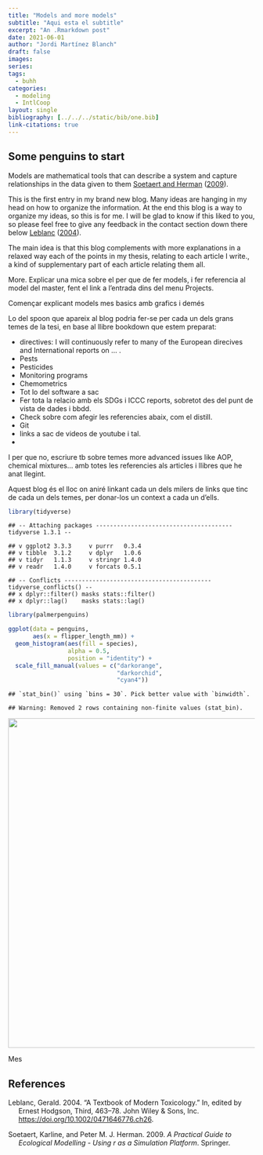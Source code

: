 ```yaml
---
title: "Models and more models"
subtitle: "Aqui esta el subtitle"
excerpt: "An .Rmarkdown post"
date: 2021-06-01
author: "Jordi Martínez Blanch"
draft: false
images:
series:
tags: 
  - buhh
categories:
  - modeling
  - IntlCoop
layout: single
bibliography: [../../../static/bib/one.bib]
link-citations: true
---
```


## Some penguins to start

Models are mathematical tools that can describe a system and capture relationships in the data given to them [Soetaert and Herman](#ref-Soetaert2009) ([2009](#ref-Soetaert2009)).

This is the first entry in my brand new blog. Many ideas are hanging in my head on how to organize the information. At the end this blog is a way to organize my ideas, so this is for me. I will be glad to know if this liked to you, so please feel free to give any feedback in the contact section down there below [Leblanc](#ref-Leblanc2004) ([2004](#ref-Leblanc2004)).

The main idea is that this blog complements with more explanations in a relaxed way each of the points in my thesis, relating to each article I write., a kind of supplementary part of each article relating them all.

More. Explicar una mica sobre el per que de fer models, i fer referencia al model del master, fent el link a l’entrada dins del menu Projects.

Començar explicant models mes basics amb grafics i demés

Lo del spoon que apareix al blog podria fer-se per cada un dels grans temes de la tesi, en base al llibre bookdown que estem preparat:

-   directives: I will continuously refer to many of the European direcives and International reports on … .
-   Pests
-   Pesticides
-   Monitoring programs
-   Chemometrics
-   Tot lo del software a sac
-   Fer tota la relacio amb els SDGs i ICCC reports, sobretot des del punt de vista de dades i bbdd.
-   Check sobre com afegir les referencies abaix, com el distill.
-   Git
-   links a sac de videos de youtube i tal.
-   

I per que no, escriure tb sobre temes more advanced issues like AOP, chemical mixtures… amb totes les referencies als articles i llibres que he anat llegint.

Aquest blog és el lloc on aniré linkant cada un dels milers de links que tinc de cada un dels temes, per donar-los un context a cada un d’ells.

``` r
library(tidyverse)
```

    ## -- Attaching packages --------------------------------------- tidyverse 1.3.1 --

    ## v ggplot2 3.3.3     v purrr   0.3.4
    ## v tibble  3.1.2     v dplyr   1.0.6
    ## v tidyr   1.1.3     v stringr 1.4.0
    ## v readr   1.4.0     v forcats 0.5.1

    ## -- Conflicts ------------------------------------------ tidyverse_conflicts() --
    ## x dplyr::filter() masks stats::filter()
    ## x dplyr::lag()    masks stats::lag()

``` r
library(palmerpenguins)
```

``` r
ggplot(data = penguins, 
       aes(x = flipper_length_mm)) +
  geom_histogram(aes(fill = species), 
                 alpha = 0.5, 
                 position = "identity") +
  scale_fill_manual(values = c("darkorange",
                               "darkorchid",
                               "cyan4"))
```

    ## `stat_bin()` using `bins = 30`. Pick better value with `binwidth`.

    ## Warning: Removed 2 rows containing non-finite values (stat_bin).

<img src="{{< blogdown/postref >}}index_files/figure-html/unnamed-chunk-2-1.png" width="672" />

Mes

## References

<div id="refs" class="references csl-bib-body hanging-indent">

<div id="ref-Leblanc2004" class="csl-entry">

Leblanc, Gerald. 2004. “A Textbook of Modern Toxicology.” In, edited by Ernest Hodgson, Third, 463–78. John Wiley & Sons, Inc. <https://doi.org/10.1002/0471646776.ch26>.

</div>

<div id="ref-Soetaert2009" class="csl-entry">

Soetaert, Karline, and Peter M. J. Herman. 2009. *A Practical Guide to Ecological Modelling - Using r as a Simulation Platform*. Springer.

</div>

</div>
